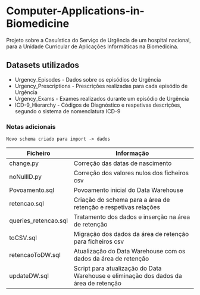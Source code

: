 # Computer-Applications-in-Biomedicine

Projeto sobre a Casuística do Serviço de Urgência de um hospital nacional, para a Unidade Curricular de Aplicações Informáticas na Biomedicina.

## Datasets utilizados

* Urgency_Episodes - Dados sobre os episódios de Urgência 
* Urgency_Prescriptions - Prescrições realizadas para cada episódio de Urgência
* Urgency_Exams - Exames realizados durante um episódio de Urgência
* ICD-9_Hierarchy - Códigos de Diagnóstico e respetivas descrições, segundo o sistema de nomenclatura ICD-9

### Notas adicionais

```
Novo schema criado para import -> dados
```

| Ficheiro             | Informação                                                                           | 
| ---------------------|--------------------------------------------------------------------------------------|
| change.py            | Correção das datas de nascimento                                                     |
| noNullID.py          | Correção dos valores nulos dos ficheiros csv                                         |
| Povoamento.sql       | Povoamento inicial do Data Warehouse                                                 |
| retencao.sql         | Criação do schema para a área de retenção e respetivas relações                      |
| queries_retencao.sql | Tratamento dos dados e inserção na área de retenção                                  |
| toCSV.sql            | Migração dos dados da área de retenção para ficheiros csv                            |
| retencaoToDW.sql     | Atualização do Data Warehouse com os dados da área de retenção                       | 
| updateDW.sql         | Script para atualização do Data Warehouse e eliminação dos dados da área de retenção |
